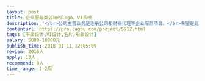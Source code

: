 ```yaml
---                
layout: post       
title: 企业服务类公司的logo，VI系统           
description: '</br>公司主营业务是注册公司和财税代理等企业服务项目。</br>希望是比较商务的风格，倾向偏深蓝色为主色调。</br>体现大气，正规，值得信赖。</br>希望有意向的设计师能大致说说想法。</br>'     
contenturl: https://pro.lagou.com/project/5912.html      
tags: [平面设计,VI设计,名片,形象设计]            
salary: 5000-10000元          
publish_time: 2018-01-11 12:05:09         
review: 2016人                   
apply: 13人                   
recommend: 0人                   
time_range: 1-2周              
---                 
```

